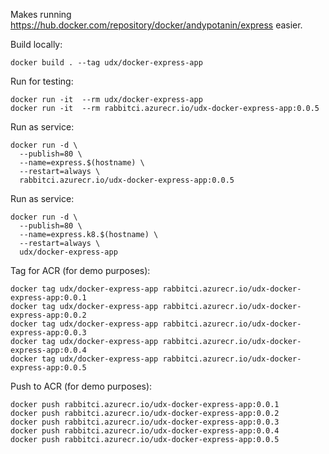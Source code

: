 Makes running https://hub.docker.com/repository/docker/andypotanin/express easier.

Build locally:
```
docker build . --tag udx/docker-express-app
```

Run for testing:
```
docker run -it  --rm udx/docker-express-app 
docker run -it  --rm rabbitci.azurecr.io/udx-docker-express-app:0.0.5
```

Run as service:
``` 
docker run -d \
  --publish=80 \
  --name=express.$(hostname) \
  --restart=always \
  rabbitci.azurecr.io/udx-docker-express-app:0.0.5
```

Run as service:
``` 
docker run -d \
  --publish=80 \
  --name=express.k8.$(hostname) \
  --restart=always \
  udx/docker-express-app
```

Tag for ACR (for demo purposes):
```
docker tag udx/docker-express-app rabbitci.azurecr.io/udx-docker-express-app:0.0.1
docker tag udx/docker-express-app rabbitci.azurecr.io/udx-docker-express-app:0.0.2
docker tag udx/docker-express-app rabbitci.azurecr.io/udx-docker-express-app:0.0.3
docker tag udx/docker-express-app rabbitci.azurecr.io/udx-docker-express-app:0.0.4
docker tag udx/docker-express-app rabbitci.azurecr.io/udx-docker-express-app:0.0.5
```

Push to ACR (for demo purposes):
```
docker push rabbitci.azurecr.io/udx-docker-express-app:0.0.1
docker push rabbitci.azurecr.io/udx-docker-express-app:0.0.2
docker push rabbitci.azurecr.io/udx-docker-express-app:0.0.3
docker push rabbitci.azurecr.io/udx-docker-express-app:0.0.4
docker push rabbitci.azurecr.io/udx-docker-express-app:0.0.5
```